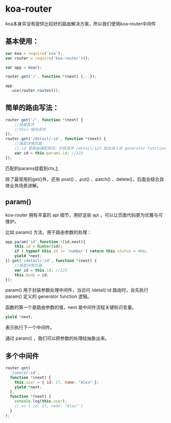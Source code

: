 # koa-router

koa本身并没有提供比较好的路由解决方案，所以我们使用koa-router中间件

## 基本使用：
```js
var koa = require('koa');
var router = require('koa-router')();

var app = koa();

router.get('/', function *(next) {...});

app
  .use(router.routes());
```


## 简单的路由写法：
```js
router.get('/', function *(next) {
    //我是首页
    //this 指向请求
});
router.get('/detail/:id', function *(next) {
    //我是详情页面
    //:id 是路由通配规则，示例请求 /detail/123 就会进入该 generator function 逻辑
    var id = this.params.id; //123
});
```

匹配的params挂载到ctx上

除了最常用的get()外，还有 post() 、put() 、patch() 、delete()，后面会结合具体业务场景讲解。

## param()
koa-router 拥有丰富的 api 细节，用好这些 api ，可以让页面代码更为优雅与可维护。

比如 param() 方法，用于路由参数的处理：
```js
app.param('id',function *(id,next){
    this.id = Number(id);
    if ( typeof this.id != 'number') return this.status = 404;
    yield *next;
}).get('/detail/:id', function *(next) {
    //我是详情页面
    var id = this.id; //123
    this.body = id;
});
```

param() 用于封装参数处理中间件，当访问 /detail/:id 路由时，会先执行 param() 定义的 generator function 逻辑。

函数的第一个是路由参数的值，next 是中间件流程关键标识变量。

```js
yield *next;
```

表示执行下一个中间件。

通过 param() ，我们可以把参数的处理给抽象出来。

## 多个中间件
```js
router.get(
  '/users/:id',
  function *(next) {
    this.user = { id: 17, name: "Alex" };
    yield *next;
  },
  function *(next) {
    console.log(this.user);
    // => { id: 17, name: "Alex" }
  }
);
```


